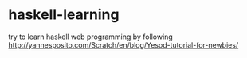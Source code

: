 haskell-learning
================

try to learn haskell web programming by following http://yannesposito.com/Scratch/en/blog/Yesod-tutorial-for-newbies/
